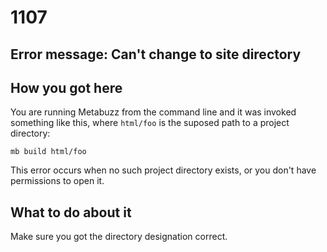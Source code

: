 # 1107

## Error message: Can't change to site directory

## How you got here


You are running Metabuzz from the command line and
it was invoked something like this, where `html/foo` is the
suposed path to a project directory:

```
mb build html/foo
```

This error occurs when no such project directory exists,
or you don't have permissions to open it.


## What to do about it

Make sure you got the directory designation correct.

